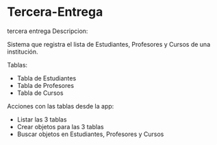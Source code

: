 # Tercera-Entrega
tercera entrega
Descripcion:

Sistema que registra el lista de Estudiantes, Profesores y Cursos de una institución.


Tablas:

- Tabla de Estudiantes
- Tabla de Profesores
- Tabla de Cursos

Acciones con las tablas desde la app:

- Listar las 3 tablas
- Crear objetos para las 3 tablas
- Buscar objetos en Estudiantes, Profesores y Cursos